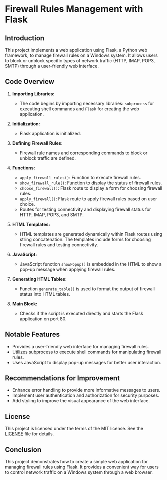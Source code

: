 # Firewall Rules Management with Flask

## Introduction
This project implements a web application using Flask, a Python web framework, to manage firewall rules on a Windows system. It allows users to block or unblock specific types of network traffic (HTTP, IMAP, POP3, SMTP) through a user-friendly web interface.

## Code Overview
1. **Importing Libraries:**
   - The code begins by importing necessary libraries: `subprocess` for executing shell commands and `Flask` for creating the web application.

2. **Initialization:**
   - Flask application is initialized.

3. **Defining Firewall Rules:**
   - Firewall rule names and corresponding commands to block or unblock traffic are defined.

4. **Functions:**
   - `apply_firewall_rules()`: Function to execute firewall rules.
   - `show_firewall_rule()`: Function to display the status of firewall rules.
   - `choose_firewall()`: Flask route to display a form for choosing firewall rules.
   - `apply_firewall()`: Flask route to apply firewall rules based on user choice.
   - Routes for testing connectivity and displaying firewall status for HTTP, IMAP, POP3, and SMTP.

5. **HTML Templates:**
   - HTML templates are generated dynamically within Flask routes using string concatenation. The templates include forms for choosing firewall rules and testing connectivity.

6. **JavaScript:**
   - JavaScript function `showPopup()` is embedded in the HTML to show a pop-up message when applying firewall rules.

7. **Generating HTML Tables:**
   - Function `generate_table()` is used to format the output of firewall status into HTML tables.

8. **Main Block:**
   - Checks if the script is executed directly and starts the Flask application on port 80.

## Notable Features
- Provides a user-friendly web interface for managing firewall rules.
- Utilizes subprocess to execute shell commands for manipulating firewall rules.
- Uses JavaScript to display pop-up messages for better user interaction.

## Recommendations for Improvement
- Enhance error handling to provide more informative messages to users.
- Implement user authentication and authorization for security purposes.
- Add styling to improve the visual appearance of the web interface.

## License
This project is licensed under the terms of the MIT license. See the [LICENSE](LICENSE) file for details.

## Conclusion
This project demonstrates how to create a simple web application for managing firewall rules using Flask. It provides a convenient way for users to control network traffic on a Windows system through a web browser.
